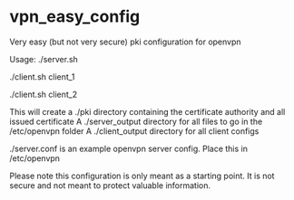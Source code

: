 # vpn_easy_config
Very easy (but not very secure) pki configuration for openvpn

Usage:
./server.sh 

./client.sh client_1

./client.sh client_2


This will create a ./pki directory containing the certificate authority and all issued certificate
A ./server_output directory for all files to go in the /etc/openvpn folder
A ./client_output directory for all client configs

./server.conf is an example openvpn server config. Place this in /etc/openvpn

Please note this configuration is only meant as a starting point. It is not secure and not meant to protect valuable information.

